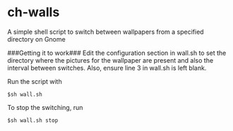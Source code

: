 ch-walls
========

A simple shell script to switch between wallpapers from a specified directory on Gnome

###Getting it to work###
Edit the configuration section in wall.sh to set the directory where the pictures for the wallpaper are present and also the interval between switches. Also, ensure line 3 in wall.sh is left blank.

Run the script with

```$sh wall.sh```

To stop the switching, run

```$sh wall.sh stop```


